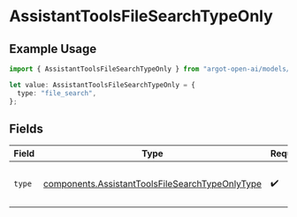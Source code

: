 # AssistantToolsFileSearchTypeOnly

## Example Usage

```typescript
import { AssistantToolsFileSearchTypeOnly } from "argot-open-ai/models/components";

let value: AssistantToolsFileSearchTypeOnly = {
  type: "file_search",
};
```

## Fields

| Field                                                                                                              | Type                                                                                                               | Required                                                                                                           | Description                                                                                                        |
| ------------------------------------------------------------------------------------------------------------------ | ------------------------------------------------------------------------------------------------------------------ | ------------------------------------------------------------------------------------------------------------------ | ------------------------------------------------------------------------------------------------------------------ |
| `type`                                                                                                             | [components.AssistantToolsFileSearchTypeOnlyType](../../models/components/assistanttoolsfilesearchtypeonlytype.md) | :heavy_check_mark:                                                                                                 | The type of tool being defined: `file_search`                                                                      |